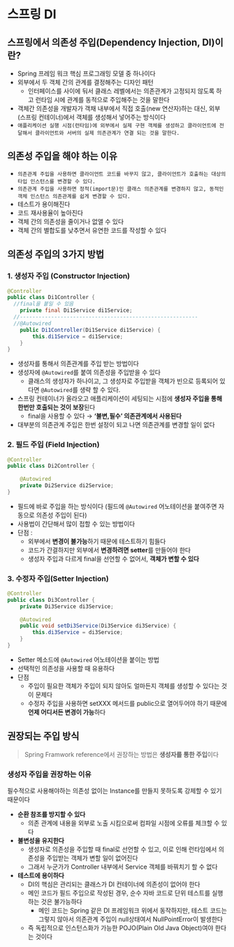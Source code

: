 # 스프링 DI

## 스프링에서 의존성 주입(Dependency Injection, DI)이란?

- Spring 프레임 워크 핵심 프로그래밍 모델 중 하나이다
- 외부에서 두 객체 간의 관계를 결정해주는 디자인 패턴
    - 인터페이스를 사이에 둬서 클래스 레벨에서는 의존관계가 고정되지 않도록 하고 런타임 시에 관계를 동적으로 주입해주는 것을 말한다
- 객체간 의존성을 개발자가 객채 내부에서 직접 호출(new 연산자)하는 대신, 외부(스프링 컨테이너)에서 객체를 생성해서 넣어주는 방식이다
- `애플리케이션 실행 시점(런타임)에 외부에서 실제 구현 객체를 생성하고 클라이언트에 전달해서 클라이언트와 서버의 실제 의존관계가 연결 되는 것을 말한다.`

## 의존성 주입을 해야 하는 이유

- `의존관계 주입을 사용하면 클라이언트 코드를 바꾸지 않고, 클라이언트가 호출하는 대상의 타입 인스턴스를 변경할 수 있다.`
- `의존관계 주입을 사용하면 정적(import문)인 클래스 의존관계를 변경하지 않고, 동적인 객체 인스턴스 의존관계를 쉽게 변경할 수 있다.`
- 테스트가 용이해진다
- 코드 재사용율이 높아진다
- 객체 간의 의존성을 줄이거나 없앨 수 있다
- 객체 간의 별합도를 낮추면서 유연한 코드를 작성할 수 있다

## 의존성 주입의 3가지 방법

### 1. 생성자 주입 (Constructor Injection) 

```java
@Controller
public class Di1Controller {
  //final을 붙일 수 있음
    private final Di1Service di1Service;
  //---------------------------------------------------------
  //@Autowired 
    public Di1Controller(Di1Service di1Service) {
        this.di1Service = di1Service;
    }
}
```

- 생성자를 통해서 의존관계를 주입 받는 방법이다
- 생성자에 `@Autowired`를 붙여 의존성을 주입받을 수 있다
    - 클래스의 생성자가 하나이고, 그 생성자로 주입받을 객체가 빈으로 등록되어 있다면 `@Autowired`를 생략 할 수 있다.
- 스프링 컨테이너가 올라오고 애플리케이션이 세팅되는 시점에 **생성자 주입을 통해 한번만 호출되는 것이 보장**된다
    - final을 사용할 수 있다 → **‘불변,필수’ 의존관계에서 사용된다**
- 대부분의 의존관계 주입은 한번 설정이 되고 나면 의존관계를 변경할 일이 없다

### 2. 필드 주입 (Field Injection)

```java
@Controller
public class Di2Controller {
	
    @Autowired 
    private Di2Service di2Service;
}
```

- 필드에 바로 주입을 하는 방식이다 (필드에 `@Autowired` 어노테이션을 붙여주면 자동으로 의존성 주입이 된다)
- 사용법이 간단해서 많이 접할 수 있는 방법이다
- 단점 :
    - 외부에서 **변경이 불가능**하기 때문에 테스트하기 힘들다
    - 코드가 간결하지만 외부에서 **변경하려면 setter**를 만들어야 한다
    - 생성자 주입과 다르게 final을 선언할 수 없어서, **객체가 변할 수 있다**

### 3. 수정자 주입(Setter Injection)

```java
@Controller
public class Di3Controller {
    private Di3Service di3Service;
    
    @Autowired
    public void setDi3Service(Di3Service di3Service) {
    	this.di3Service = di3Service;
    }
}
```

- Setter 메소드에 `@Autowired` 어노테이션을 붙이는 방법
- 선택적인 의존성을 사용할 때 유용하다
- 단점
    - 주입이 필요한 객체가 주입이 되지 않아도 얼마든지 객체를 생성할 수 있다는 것이 문제다
    - 수정자 주입을 사용하면 setXXX 메서드를 public으로 열어두어야 하기 때문에 **언제 어디서든 변경이 가능**하다

## 권장되는 주입 방식

>Spring Framwork reference에서 권장하는 방법은 **생성자를 통한 주입**이다

### 생성자 주입을 권장하는 이유

필수적으로 사용해야하는 의존성 없이는 Instance를 만들지 못하도록 강제할 수 있기 때문이다

- **순환 참조를 방지할 수 있다**
    - 의존 관계에 내용을 외부로 노출 시킴으로써 컴파일 시점에 오류를 체크할 수 있다
- **불변성을 유지한다**
    - 생성자로 의존성을 주입할 때 final로 선언할 수 있고, 이로 인해 런타임에서 의존성을 주입받는 객체가 변할 일이 없어진다
    - 그래서 누군가가 Controller 내부에서 Service 객체를 바꿔치기 할 수 없다
- **테스트에 용이하다**
    - DI의 핵심은 관리되는 클래스가 DI 컨테이너에 의존성이 없어야 한다
    - 메인 코드가 필드 주입으로 작성된 경우, 순수 자바 코드로 단위 테스트를 실행하는 것은 불가능하다
        - 메인 코드는 Spring 같은 DI 프레임워크 위에서 동작하지만, 테스트 코드는 그렇지 않아서 의존관계 주입이 null상태여서 NullPointError이 발생한다
    - 즉 독립적으로 인스턴스화가 가능한 POJO(Plain Old Java Object)여야 한다는 것이다
